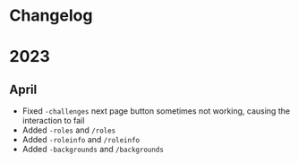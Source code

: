 # Changelog
# 2023

## April
- Fixed `-challenges` next page button sometimes not working, causing the interaction to fail
- Added `-roles` and `/roles`
- Added `-roleinfo` and `/roleinfo`
- Added `-backgrounds` and `/backgrounds`
